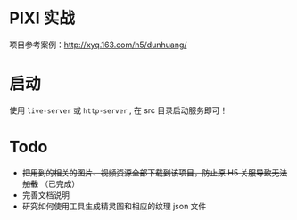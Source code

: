 # PIXI 实战
项目参考案例：http://xyq.163.com/h5/dunhuang/

# 启动
使用 `live-server` 或 `http-server` , 在 src 目录启动服务即可！

# Todo
- ~~把用到的相关的图片、视频资源全部下载到该项目，防止原 H5 关服导致无法加载~~ （已完成）
- 完善文档说明
- 研究如何使用工具生成精灵图和相应的纹理 json 文件